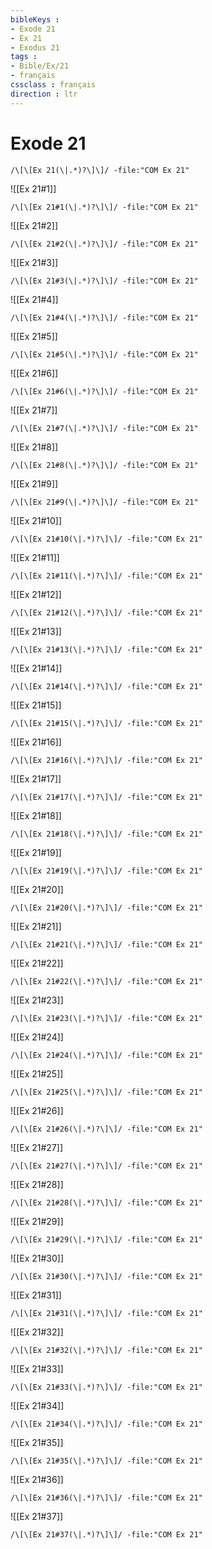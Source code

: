 ```yaml
---
bibleKeys : 
- Exode 21
- Ex 21
- Exodus 21
tags : 
- Bible/Ex/21
- français
cssclass : français
direction : ltr
---
```


# Exode 21

```query
/\[\[Ex 21(\|.*)?\]\]/ -file:"COM Ex 21"
```



![[Ex 21#1]]

```query
/\[\[Ex 21#1(\|.*)?\]\]/ -file:"COM Ex 21"
```

![[Ex 21#2]]

```query
/\[\[Ex 21#2(\|.*)?\]\]/ -file:"COM Ex 21"
```

![[Ex 21#3]]

```query
/\[\[Ex 21#3(\|.*)?\]\]/ -file:"COM Ex 21"
```

![[Ex 21#4]]

```query
/\[\[Ex 21#4(\|.*)?\]\]/ -file:"COM Ex 21"
```

![[Ex 21#5]]

```query
/\[\[Ex 21#5(\|.*)?\]\]/ -file:"COM Ex 21"
```

![[Ex 21#6]]

```query
/\[\[Ex 21#6(\|.*)?\]\]/ -file:"COM Ex 21"
```

![[Ex 21#7]]

```query
/\[\[Ex 21#7(\|.*)?\]\]/ -file:"COM Ex 21"
```

![[Ex 21#8]]

```query
/\[\[Ex 21#8(\|.*)?\]\]/ -file:"COM Ex 21"
```

![[Ex 21#9]]

```query
/\[\[Ex 21#9(\|.*)?\]\]/ -file:"COM Ex 21"
```

![[Ex 21#10]]

```query
/\[\[Ex 21#10(\|.*)?\]\]/ -file:"COM Ex 21"
```

![[Ex 21#11]]

```query
/\[\[Ex 21#11(\|.*)?\]\]/ -file:"COM Ex 21"
```

![[Ex 21#12]]

```query
/\[\[Ex 21#12(\|.*)?\]\]/ -file:"COM Ex 21"
```

![[Ex 21#13]]

```query
/\[\[Ex 21#13(\|.*)?\]\]/ -file:"COM Ex 21"
```

![[Ex 21#14]]

```query
/\[\[Ex 21#14(\|.*)?\]\]/ -file:"COM Ex 21"
```

![[Ex 21#15]]

```query
/\[\[Ex 21#15(\|.*)?\]\]/ -file:"COM Ex 21"
```

![[Ex 21#16]]

```query
/\[\[Ex 21#16(\|.*)?\]\]/ -file:"COM Ex 21"
```

![[Ex 21#17]]

```query
/\[\[Ex 21#17(\|.*)?\]\]/ -file:"COM Ex 21"
```

![[Ex 21#18]]

```query
/\[\[Ex 21#18(\|.*)?\]\]/ -file:"COM Ex 21"
```

![[Ex 21#19]]

```query
/\[\[Ex 21#19(\|.*)?\]\]/ -file:"COM Ex 21"
```

![[Ex 21#20]]

```query
/\[\[Ex 21#20(\|.*)?\]\]/ -file:"COM Ex 21"
```

![[Ex 21#21]]

```query
/\[\[Ex 21#21(\|.*)?\]\]/ -file:"COM Ex 21"
```

![[Ex 21#22]]

```query
/\[\[Ex 21#22(\|.*)?\]\]/ -file:"COM Ex 21"
```

![[Ex 21#23]]

```query
/\[\[Ex 21#23(\|.*)?\]\]/ -file:"COM Ex 21"
```

![[Ex 21#24]]

```query
/\[\[Ex 21#24(\|.*)?\]\]/ -file:"COM Ex 21"
```

![[Ex 21#25]]

```query
/\[\[Ex 21#25(\|.*)?\]\]/ -file:"COM Ex 21"
```

![[Ex 21#26]]

```query
/\[\[Ex 21#26(\|.*)?\]\]/ -file:"COM Ex 21"
```

![[Ex 21#27]]

```query
/\[\[Ex 21#27(\|.*)?\]\]/ -file:"COM Ex 21"
```

![[Ex 21#28]]

```query
/\[\[Ex 21#28(\|.*)?\]\]/ -file:"COM Ex 21"
```

![[Ex 21#29]]

```query
/\[\[Ex 21#29(\|.*)?\]\]/ -file:"COM Ex 21"
```

![[Ex 21#30]]

```query
/\[\[Ex 21#30(\|.*)?\]\]/ -file:"COM Ex 21"
```

![[Ex 21#31]]

```query
/\[\[Ex 21#31(\|.*)?\]\]/ -file:"COM Ex 21"
```

![[Ex 21#32]]

```query
/\[\[Ex 21#32(\|.*)?\]\]/ -file:"COM Ex 21"
```

![[Ex 21#33]]

```query
/\[\[Ex 21#33(\|.*)?\]\]/ -file:"COM Ex 21"
```

![[Ex 21#34]]

```query
/\[\[Ex 21#34(\|.*)?\]\]/ -file:"COM Ex 21"
```

![[Ex 21#35]]

```query
/\[\[Ex 21#35(\|.*)?\]\]/ -file:"COM Ex 21"
```

![[Ex 21#36]]

```query
/\[\[Ex 21#36(\|.*)?\]\]/ -file:"COM Ex 21"
```

![[Ex 21#37]]

```query
/\[\[Ex 21#37(\|.*)?\]\]/ -file:"COM Ex 21"
```

